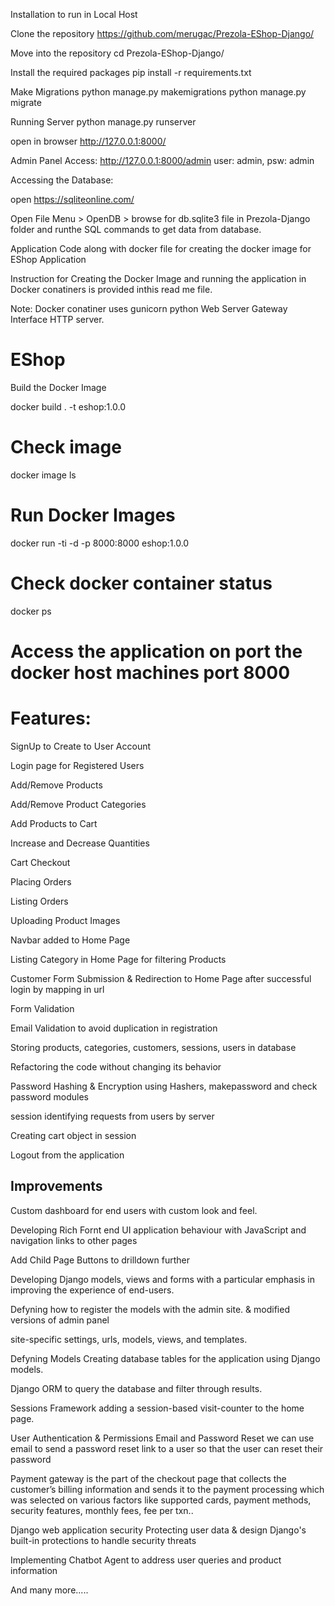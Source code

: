 Installation to run in Local Host

Clone the repository
https://github.com/merugac/Prezola-EShop-Django/

Move into the repository
cd Prezola-EShop-Django/

Install the required packages
pip install -r requirements.txt

Make Migrations
python manage.py makemigrations
python manage.py migrate

Running Server
python manage.py runserver

open in browser http://127.0.0.1:8000/

Admin Panel Access: http://127.0.0.1:8000/admin
user: admin, psw: admin

Accessing the Database:

open https://sqliteonline.com/

Open File Menu > OpenDB > browse for db.sqlite3 file in Prezola-Django folder and runthe SQL commands to get data from database.

Application Code along with docker file for creating the docker image for EShop Application

Instruction for Creating the Docker Image and running the application in Docker conatiners is provided inthis read me file.

Note: Docker conatiner uses gunicorn python Web Server Gateway Interface HTTP server. 


# EShop

Build the Docker Image

docker build . -t eshop:1.0.0


# Check image

docker image ls

# Run Docker Images

docker run -ti -d -p 8000:8000 eshop:1.0.0


# Check docker container status

docker ps

# Access the application on port the docker host machines port 8000 


# Features:

SignUp to Create to User Account

Login page for Registered Users

Add/Remove Products

Add/Remove Product Categories

Add Products to Cart

Increase and Decrease Quantities

Cart Checkout

Placing Orders

Listing Orders

Uploading Product Images

Navbar added to Home Page

Listing Category in Home Page for filtering Products

Customer Form Submission & Redirection to Home Page after successful login by mapping in url

Form Validation

Email Validation to avoid duplication in registration

Storing products, categories, customers, sessions, users in database

Refactoring the code without changing its behavior

Password Hashing & Encryption using Hashers, makepassword and check password modules

session identifying requests from users by server

Creating cart object in session

Logout from the application

## Improvements

Custom dashboard for end users with custom look and feel.

Developing Rich Fornt end UI application behaviour with JavaScript and navigation links to other pages

Add Child Page Buttons to drilldown further

Developing Django models, views and forms with a particular emphasis in improving the experience of end-users.

Defyning how to register the models with the admin site. & modified versions of admin panel

site-specific settings, urls, models, views, and templates.

Defyning Models Creating database tables for the application using Django models. 

Django ORM to query the database and filter through results.

Sessions Framework adding a session-based visit-counter to the home page.

User Authentication & Permissions Email and Password Reset we can use email to send a password reset link to a user so that the user can reset their password

Payment gateway is the part of the checkout page that collects the customer’s billing information and sends it to the payment 
processing which was selected on various factors like supported cards, payment methods, security features, monthly fees, fee per txn..

Django web application security Protecting user data & design Django's built-in protections to handle security threats

Implementing Chatbot Agent to address user queries and product information 

And many more.....










